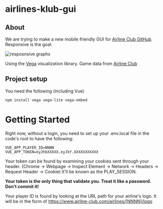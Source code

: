 # airlines-klub-gui

## About

We are trying to make a new mobile friendly GUI for [Airline Club GitHub](https://github.com/patsonluk/airline).  Responsive is the goal.  

![resposnsive graphs](responsive.gif)

Using the [Vega](https://vega.github.io/vega/) visualization library.  Game data from [Airline Club](https://www.airline-club.com)

## Project setup

You need the following (including Vue)

```
npm install vega vega-lite vega-embed
```

# Getting Started

Right now, without a login, you need to set up your .env.local file in the code's root to have the following:

```
VUE_APP_PLAYER_ID=NNNN
VUE_APP_TOKEN=eyJhbXXXXX.eyJkY.XXXXXXXXXXX
```
Your token can be found by examining your cookies sent through your header.  (Chrome -> Webpage -> Inspect Element -> Network -> Headers -> Request Header -> Cookie)  It'll be known as the PLAY_SESSION.  

**Your token is the only thing that validate you.  Treat it like a password.  Don't commit it!**

Your player ID is found by looking at the URL path for your airline's logo.  It will be in the form of https://www.airline-club.com/airlines/[NNNN]/logo
